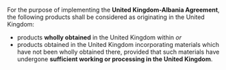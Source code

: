 For the purpose of implementing the **United Kingdom-Albania Agreement**, the following products shall be considered as originating in the United Kingdom:

- products **wholly obtained** in the United Kingdom within *or*
- products obtained in the United Kingdom incorporating materials which have not been wholly obtained there, provided that such materials have undergone **sufficient working or processing in the United Kingdom**.
